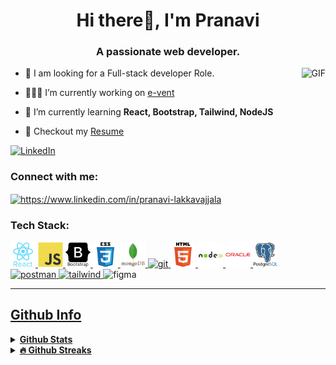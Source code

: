 
<h1 align="center">Hi there👋, I'm Pranavi</h1>
<h3 align="center">A passionate web developer.</h3>

<img align="right" height="260px" alt="GIF" src="https://camo.githubusercontent.com/5ff9182d12e799168a3bb67b88df7388ae08ede3/68747470733a2f2f6d69726f2e6d656469756d2e636f6d2f6d61782f3837352f312a7164415731546a434e353768316c6275757a766368672e676966" /> 

- 🔭 I am looking for a Full-stack developer Role.

- 👩🏻‍💻 I’m currently working on [e-vent](https://main--e-vent-app.netlify.app)

- 🌱 I’m currently learning **React, Bootstrap, Tailwind, NodeJS**

- 📄 Checkout my [Resume](https://drive.google.com/file/d/1NbSACi5445DdZ3HDi4MuWFYU9n0H4iTu/view?usp=sharing)

 <a href="mailto:pranav.l93@gmail.com"><img src="https://img.shields.io/badge/gmail-%23D14836.svg?&style=for-the-badge&logo=gmail&logoColor=white" alt="LinkedIn" /></a>

<h3 align="left">Connect with me:</h3>
<p align="left">
<a href="https://www.linkedin.com/in/pranavi-lakkavajjala" target="blank"><img align="center" src="https://raw.githubusercontent.com/rahuldkjain/github-profile-readme-generator/master/src/images/icons/Social/linked-in-alt.svg" alt="https://www.linkedin.com/in/pranavi-lakkavajjala" height="30" width="40" /></a>
</p>

<h3 align="left">Tech Stack:</h3>
<p align="left"> <a href="https://getbootstrap.com" target="_blank" rel="noreferrer"> 
  <img src="https://raw.githubusercontent.com/devicons/devicon/master/icons/react/react-original-wordmark.svg" alt="react" width="40" height="40"/> </a> <a href="https://tailwindcss.com/" target="_blank" rel="noreferrer">
 <img src="https://raw.githubusercontent.com/devicons/devicon/master/icons/javascript/javascript-original.svg" alt="javascript" width="40" height="40"/> </a> <a href="https://www.mongodb.com/" target="_blank" rel="noreferrer">
 <img src="https://raw.githubusercontent.com/devicons/devicon/master/icons/bootstrap/bootstrap-plain-wordmark.svg" alt="bootstrap" width="40" height="40"/> </a> <a href="https://www.w3schools.com/css/" target="_blank" rel="noreferrer"> <img src="https://raw.githubusercontent.com/devicons/devicon/master/icons/css3/css3-original-wordmark.svg" alt="css3" width="40" height="40"/> </a> <a href="https://www.figma.com/" target="_blank" rel="noreferrer"> 
 <img src="https://raw.githubusercontent.com/devicons/devicon/master/icons/mongodb/mongodb-original-wordmark.svg" alt="mongodb" width="40" height="40"/> </a> <a href="https://nodejs.org" target="_blank" rel="noreferrer"> 
 <img src="https://www.vectorlogo.zone/logos/git-scm/git-scm-icon.svg" alt="git" width="40" height="40"/> </a> <a href="https://www.w3.org/html/" target="_blank" rel="noreferrer"> <img src="https://raw.githubusercontent.com/devicons/devicon/master/icons/html5/html5-original-wordmark.svg" alt="html5" width="40" height="40"/> </a> <a href="https://developer.mozilla.org/en-US/docs/Web/JavaScript" target="_blank" rel="noreferrer"> 
 <img src="https://raw.githubusercontent.com/devicons/devicon/master/icons/nodejs/nodejs-original-wordmark.svg" alt="nodejs" width="40" height="40"/> </a> <a href="https://www.oracle.com/" target="_blank" rel="noreferrer"> 
 <img src="https://raw.githubusercontent.com/devicons/devicon/master/icons/oracle/oracle-original.svg" alt="oracle" width="40" height="40"/> </a> <a href="https://www.postgresql.org" target="_blank" rel="noreferrer">
 <img src="https://raw.githubusercontent.com/devicons/devicon/master/icons/postgresql/postgresql-original-wordmark.svg" alt="postgresql" width="40" height="40"/> </a> <a href="https://postman.com" target="_blank" rel="noreferrer"> 
 <img src="https://www.vectorlogo.zone/logos/getpostman/getpostman-icon.svg" alt="postman" width="40" height="40"/> </a> 
 <a href="https://reactjs.org/" target="_blank" rel="noreferrer">
 <img src="https://www.vectorlogo.zone/logos/tailwindcss/tailwindcss-icon.svg" alt="tailwind" width="40" height="40"/> </a> 
 <img src="https://www.vectorlogo.zone/logos/figma/figma-icon.svg" alt="figma" width="40" height="35"/> </a> <a href="https://git-scm.com/" target="_blank" rel="noreferrer">
</p>

 ---
 <h2>Github Info</h2>
 <details>	
   <summary><b>Github Stats</b></summary>

 <img height="180em" src="https://github-readme-stats.vercel.app/api?username=prnvi&theme=vision-friendly-dark&show_icons=true&locale=en&hide_border=true" alt="Pranavi" />
 <img height="180em" src="https://github-readme-stats.vercel.app/api/top-langs/?username=prnvi&show_icons=true&locale=en&layout=compact&theme=vision-friendly-dark&langs_count=7&hide_border=true&hide=c" alt="pranavi"/>
 </details>

 <details>
  <summary><b>🔥 Github Streaks</b></summary>
 <p align="center"><img src="https://github-readme-streak-stats.herokuapp.com/?user=prnvi&theme=vision-friendly-dark" alt="mansisisangiya" /></p>
 </details>





